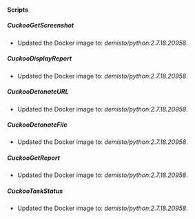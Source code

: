 
#### Scripts
##### CuckooGetScreenshot
- Updated the Docker image to: *demisto/python:2.7.18.20958*.
##### CuckooDisplayReport
- Updated the Docker image to: *demisto/python:2.7.18.20958*.
##### CuckooDetonateURL
- Updated the Docker image to: *demisto/python:2.7.18.20958*.
##### CuckooDetonateFile
- Updated the Docker image to: *demisto/python:2.7.18.20958*.
##### CuckooGetReport
- Updated the Docker image to: *demisto/python:2.7.18.20958*.
##### CuckooTaskStatus
- Updated the Docker image to: *demisto/python:2.7.18.20958*.
